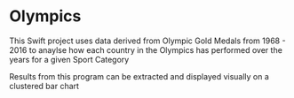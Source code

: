 # Olympics

This Swift project uses data derived from Olympic Gold Medals from 1968 - 2016 to anaylse how each country in the Olympics has performed over the years for a given Sport Category

Results from this program can be extracted and displayed visually on a clustered bar chart
